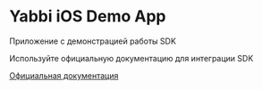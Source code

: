 # Yabbi iOS Demo App

Приложение с демонстрацией работы SDK

Используйте официальную документацию для интеграции SDK

[Официальная документация](https://yabbi.gitbook.io/yabbi-documentation/ios-sdk)